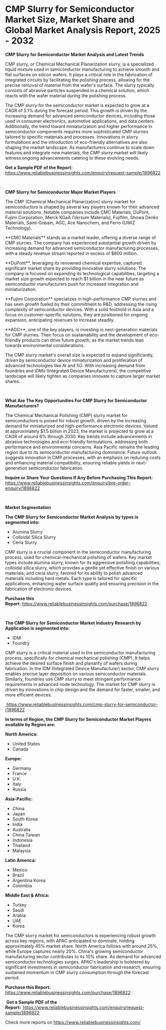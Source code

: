 <p><h1>CMP Slurry for Semiconductor Market Size, Market Share and Global Market Analysis Report, 2025 - 2032</h1></p><p><strong>CMP Slurry for Semiconductor Market Analysis and Latest Trends</strong></p>
<p><p>CMP slurry, or Chemical Mechanical Planarization slurry, is a specialized liquid mixture used in semiconductor manufacturing to achieve smooth and flat surfaces on silicon wafers. It plays a critical role in the fabrication of integrated circuits by facilitating the polishing process, allowing for the precise removal of material from the wafer's surface. The slurry typically consists of abrasive particles suspended in a chemical solution, which reacts with the wafer material during the polishing process.</p><p>The CMP slurry for the semiconductor market is expected to grow at a CAGR of 5.1% during the forecast period. This growth is driven by the increasing demand for advanced semiconductor devices, including those used in consumer electronics, automotive applications, and data centers. Additionally, the trend toward miniaturization and higher performance in semiconductor components requires more sophisticated CMP slurries tailored to specific materials and processes. Innovations in slurry formulations and the introduction of eco-friendly alternatives are also shaping the market landscape. As manufacturers continue to scale down features and integrate new materials, the CMP slurry market will likely witness ongoing advancements catering to these evolving needs.</p></p>
<p><strong>Get a Sample PDF of the Report:&nbsp;</strong> <a href="https://www.reliablebusinessinsights.com/enquiry/request-sample/1896822?utm_campaign=3032&utm_medium=2&utm_source=Github&utm_content=ia&utm_term=03042025&utm_id=cmp-slurry-for-semiconductor">https://www.reliablebusinessinsights.com/enquiry/request-sample/1896822</a></p>
<p>&nbsp;</p>
<p><strong>CMP Slurry for Semiconductor Major Market Players</strong></p>
<p><p>The CMP (Chemical Mechanical Planarization) slurry market for semiconductors is shaped by several key players known for their advanced material solutions. Notable companies include CMC Materials, DuPont, Fujimi Corporation, Merck KGaA (Versum Materials), Fujifilm, Showa Denko Materials, Saint-Gobain, AGC, Ace Nanochem, and Ferro (UWiZ Technology).</p><p>**CMC Materials** stands as a market leader, offering a diverse range of CMP slurries. The company has experienced substantial growth driven by increasing demand for advanced semiconductor manufacturing processes, with a steady revenue stream reported in excess of $800 million.</p><p>**DuPont**, leveraging its renowned chemical expertise, captured significant market share by providing innovative slurry solutions. The company is focused on expanding its technological capabilities, targeting a market size growth expected to reach $1 billion in the near future as semiconductor manufacturers push for increased integration and miniaturization.</p><p>**Fujimi Corporation** specializes in high-performance CMP slurries and has seen growth fueled by their commitment to R&D, addressing the rising complexity of semiconductor devices. With a solid foothold in Asia and a focus on customer-specific solutions, they are positioned for ongoing expansion, anticipating revenues to increase steadily.</p><p>**AGC**, one of the key players, is investing in next-generation materials for CMP slurries. Their focus on sustainability and the development of eco-friendly products can drive future growth, as the market trends lean towards environmental considerations.</p><p>The CMP slurry market's overall size is expected to expand significantly, driven by semiconductor device miniaturization and proliferation of advanced technologies like AI and 5G. With increasing demand from foundries and IDMs (Integrated Device Manufacturers), the competitive landscape will likely tighten as companies innovate to capture larger market shares.</p></p>
<p>&nbsp;</p>
<p><strong>What Are The Key Opportunities For CMP Slurry for Semiconductor Manufacturers?</strong></p>
<p><p>The Chemical Mechanical Polishing (CMP) slurry market for semiconductors is poised for robust growth, driven by the increasing demand for miniaturized and high-performance electronic devices. Valued at approximately $1.5 billion in 2023, the market is projected to grow at a CAGR of around 6% through 2030. Key trends include advancements in abrasive technologies and eco-friendly formulations, addressing both performance and environmental concerns. Asia Pacific remains the leading region due to its semiconductor manufacturing dominance. Future outlook suggests innovation in CMP processes, with an emphasis on reducing costs and enhancing material compatibility, ensuring reliable yields in next-generation semiconductor fabrication.</p></p>
<p><strong>Inquire or Share Your Questions If Any Before Purchasing This Report:</strong> <a href="https://www.reliablebusinessinsights.com/enquiry/pre-order-enquiry/1896822?utm_campaign=3032&utm_medium=2&utm_source=Github&utm_content=ia&utm_term=03042025&utm_id=cmp-slurry-for-semiconductor">https://www.reliablebusinessinsights.com/enquiry/pre-order-enquiry/1896822</a></p>
<p>&nbsp;</p>
<p><strong>Market Segmentation</strong></p>
<p><strong>The CMP Slurry for Semiconductor Market Analysis by types is segmented into:</strong></p>
<p><ul><li>Alumina Slurry</li><li>Colloidal Silica Slurry</li><li>Ceria Slurry</li></ul></p>
<p><p>CMP slurry is a crucial component in the semiconductor manufacturing process, used for chemical-mechanical polishing of wafers. Key market types include alumina slurry, known for its aggressive polishing capabilities; colloidal silica slurry, which provides a gentle yet effective finish on various materials; and ceria slurry, favored for its ability to polish advanced materials including hard metals. Each type is tailored for specific applications, enhancing wafer surface quality and ensuring precision in the fabrication of electronic devices.</p></p>
<p><strong>Purchase this Report:&nbsp;</strong><a href="https://www.reliablebusinessinsights.com/purchase/1896822?utm_campaign=3032&utm_medium=2&utm_source=Github&utm_content=ia&utm_term=03042025&utm_id=cmp-slurry-for-semiconductor">https://www.reliablebusinessinsights.com/purchase/1896822</a></p>
<p>&nbsp;</p>
<p><strong>The CMP Slurry for Semiconductor Market Industry Research by Application is segmented into:</strong></p>
<p><ul><li>IDM</li><li>Foundry</li></ul></p>
<p><p>CMP slurry is a critical material used in the semiconductor manufacturing process, specifically for chemical mechanical polishing (CMP). It helps achieve the desired surface finish and planarity of wafers during fabrication. In the IDM (Integrated Device Manufacturer) sector, CMP slurry enables precise layer deposition on various semiconductor materials. Similarly, foundries use CMP slurry to meet stringent performance requirements in advanced node technology. The market for CMP slurry is driven by innovations in chip design and the demand for faster, smaller, and more efficient devices.</p></p>
<p><a href="https://www.reliablebusinessinsights.com/cmp-slurry-for-semiconductor-r1896822?utm_campaign=3032&utm_medium=2&utm_source=Github&utm_content=ia&utm_term=03042025&utm_id=cmp-slurry-for-semiconductor">&nbsp;https://www.reliablebusinessinsights.com/cmp-slurry-for-semiconductor-r1896822</a></p>
<p><strong>In terms of Region, the CMP Slurry for Semiconductor Market Players available by Region are:</strong></p>
<p>
    <p> <strong> North America: </strong>
        <ul>
            <li>United States</li>
            <li>Canada</li>
        </ul>
        </p> 
    <p> <strong> Europe: </strong>
        <ul>
            <li>Germany</li>
            <li>France</li>
            <li>U.K.</li>
            <li>Italy</li>
            <li>Russia</li>
        </ul>
        </p> 
    <p> <strong> Asia-Pacific: </strong>
        <ul>
            <li>China</li>
            <li>Japan</li>
            <li>South Korea</li>
            <li>India</li>
            <li>Australia</li>
            <li>China Taiwan</li>
            <li>Indonesia</li>
            <li>Thailand</li>
            <li>Malaysia</li>
        </ul>
        </p> 
    <p> <strong> Latin America: </strong>
        <ul>
            <li>Mexico</li>
            <li>Brazil</li>
            <li>Argentina Korea</li>
            <li>Colombia</li>
        </ul>
        </p> 
    <p> <strong> Middle East & Africa: </strong>
        <ul>
            <li>Turkey</li>
            <li>Saudi</li>
            <li>Arabia</li>
            <li>UAE</li>
            <li>Korea</li>
        </ul>
    </p>
    </p>
<p><p>The CMP slurry market for semiconductors is experiencing robust growth across key regions, with APAC anticipated to dominate, holding approximately 45% market share. North America follows with around 25%, while Europe captures nearly 20%. China's growing semiconductor manufacturing sector contributes to its 10% share. As demand for advanced semiconductor technologies surges, APAC's leadership is bolstered by significant investments in semiconductor fabrication and research, ensuring sustained momentum in CMP slurry consumption through the forecast period.</p></p>
<p><strong>Purchase this Report: </strong><a href="https://www.reliablebusinessinsights.com/purchase/1896822?utm_campaign=3032&utm_medium=2&utm_source=Github&utm_content=ia&utm_term=03042025&utm_id=cmp-slurry-for-semiconductor">https://www.reliablebusinessinsights.com/purchase/1896822</a></p>
<p>&nbsp;<strong>Get a Sample PDF of the Report:&nbsp;&nbsp;</strong><a href="https://www.reliablebusinessinsights.com/enquiry/request-sample/1896822?utm_campaign=3032&utm_medium=2&utm_source=Github&utm_content=ia&utm_term=03042025&utm_id=cmp-slurry-for-semiconductor">https://www.reliablebusinessinsights.com/enquiry/request-sample/1896822</a></p>
<p><strong></strong></p>
<p>Check more reports on <a href="https://www.reliablebusinessinsights.com/?utm_campaign=3032&utm_medium=2&utm_source=Github&utm_content=ia&utm_term=03042025&utm_id=cmp-slurry-for-semiconductor">https://www.reliablebusinessinsights.com/</a></p>